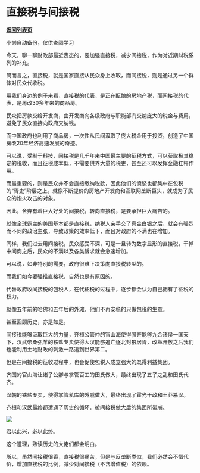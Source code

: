 # 直接税与间接税

[**返回列表页**](/gzh/政事堂2019)

小懒自动备份，仅供查阅学习

今天，聊一聊财政部最近表态的，要加强直接税，减少间接税，作为对近期财税系列的补充。  

  

简而言之，直接税，就是国家直接从民众身上收取，而间接税，则是通过另一个群体对民众代收税。  

  

用我们身边的例子来看，直接税的代表，是正在酝酿的房地产税，而间接税的代表，是房改30多年来的商品房。  

  

民众把房款交给开发商，由开发商向各级政府与职能部门交纳庞大的税金与费用，避免了民众直接向政府交纳钱。

  

而中国政府也利用了商品房，一次性从民间汲取了庞大税金用于投资，创造了中国房改20年经济高速发展的奇迹。  

  

可以说，受制于科技，间接税是几千年来中国最主要的征税方式，可以获取极其稳定的税收，而且征税成本低，不需要供养大量的税吏，甚至还可以发挥金融杠杆作用。

  

而最重要的，则是民众并不会直接缴纳税款，因此他们的愤怒也都集中在包税的“胥吏”阶层之上。就像不断提价的房地产开发商和互联网垄断巨头，就成为了民众的炮火攻击的对象。

  

因此，舍弃有着巨大好处的间接税，转向直接税，是要承担巨大痛苦的。

  

就像全球霸主的美国基本都是直接税，纳税人亲手交了真金白银之后，就会有强烈而不同的政治主张，导致政策的效率低下，而且对政府的不满也在增加。

  

同样，我们过去用间接税，民众感受不深，可是一旦转为数字显形的直接税，干掉中间商之后，民众的不满以及各类诉求就会急速增加。

  

可以说，如非特别的需要，政府很难下决策向直接税转型的。  

  

而我们如今要强推直接税，自然也是有原因的。

  

代替政府收间接税的包税人，在代征税的过程中，逐步都会认为自己拥有了征税的权力。

  

就像五年前的哈佛和五年后的外滩，他们不再安稳的只做包税的生意。

  

甚至回顾历史，亦是如是。

  

间接税能够汲取巨大的力量，齐桓公管仲的官山海使得强齐能够九合诸侯一匡天下，汉武帝桑弘羊的铁盐专卖使得大汉能够追亡逐北封狼居胥，改革开放之后我们也能利用土地财政的刺激一路追到世界第二。

  

但是在间接税的征收过程中，也会促使包税人成立强大的既得利益集团。

  

齐国的官山海让诸子公卿与掌管百工的田氏做大，最终出现了五子之乱和田氏代齐。

  

汉朝的铁盐专卖，使得掌管私库的外戚做大，最终出现了霍光干政和王莽篡汉。

  

齐桓和汉武最终都遭遇了历史的循环，被间接税做大后的集团所带崩。

  

![](https://mmbiz.qpic.cn/mmbiz_jpg/rxhS23yu8cOuYaGhU5R4iaP4Inciaqzdz7DiaybrDF4wUKHvO98zplcibcGcmKib5vnp23vEfFePhuqwd7WS0gDbG9A/640?wx_fmt=jpeg)

  

君以此兴，必以此终。

  

这个道理，熟读历史的大佬们都会明白。  

  

所以，虽然间接税很香，直接税很痛苦，但是与反垄断类似，我们必然会不惜代价，增加直接税的比例，减少对间接税（不含增值税）的依赖。

